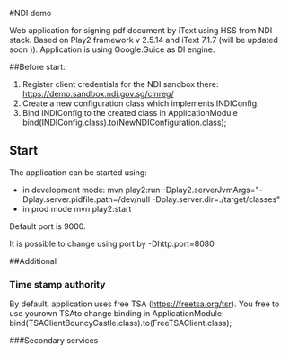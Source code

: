 
#NDI demo

Web application for signing pdf document by iText using HSS from NDI stack.
Based on Play2 framework  v 2.5.14 and iText 7.1.7 (will be updated soon )).
Application is using Google.Guice as DI engine.

##Before start:
1. Register client credentials for the NDI sandbox there:
https://demo.sandbox.ndi.gov.sg/clnreg/
2. Create a new configuration class which implements INDIConfig.
3. Bind INDIConfig to the created class in ApplicationModule
   bind(INDIConfig.class).to(NewNDIConfiguration.class);

## Start
The application can be started using:

- in development mode:
mvn play2:run -Dplay2.serverJvmArgs="-Dplay.server.pidfile.path=/dev/null -Dplay.server.dir=./target/classes"
- in prod mode
mvn play2:start

Default port is 9000.

It is possible to change using port by
-Dhttp.port=8080

##Additional
### Time stamp authority
By default, application uses free TSA (https://freetsa.org/tsr).
You free to use yourown TSAto change binding in ApplicationModule:
   bind(TSAClientBouncyCastle.class).to(FreeTSAClient.class);

###Secondary services












